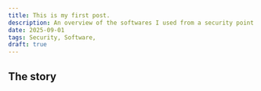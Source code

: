 ```yaml
---
title: This is my first post.
description: An overview of the softwares I used from a security point of view.
date: 2025-09-01
tags: Security, Software,
draft: true
---
```


## The story
